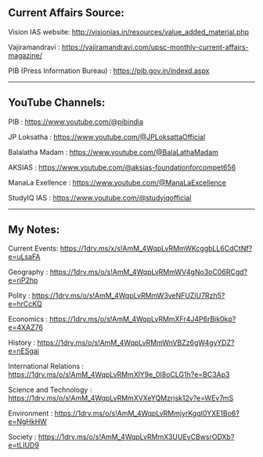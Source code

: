 Current Affairs Source:
-------------------------
Vision IAS website: http://visionias.in/resources/value_added_material.php 

Vajiramandravi : https://vajiramandravi.com/upsc-monthly-current-affairs-magazine/ 

PIB (Press Information Bureau) : https://pib.gov.in/indexd.aspx 

---------------------------------------------------------------------------------------

YouTube Channels:
-------------------
PIB : https://www.youtube.com/@pibindia 

JP Loksatha : https://www.youtube.com/@JPLoksattaOfficial 

Balalatha Madam  : https://www.youtube.com/@BalaLathaMadam 

AKSIAS : https://www.youtube.com/@aksias-foundationforcompet656 

ManaLa Exellence : https://www.youtube.com/@ManaLaExcellence 

StudyIQ IAS : https://www.youtube.com/@studyiqofficial


--------------------------------------------------------------------------------------

My Notes:
--------------------

Current Events: https://1drv.ms/x/s!AmM_4WqpLvRMmWKcggbLL6CdCtNf?e=uLsaFA 

Geography : https://1drv.ms/o/s!AmM_4WqpLvRMmWV4gNo3oC06RCgd?e=riP2hp 

Polity : https://1drv.ms/o/s!AmM_4WqpLvRMmW3veNFUZiU7Rzh5?e=hrCcKQ 

Economics : https://1drv.ms/o/s!AmM_4WqpLvRMmXFr4J4P6rBik0kp?e=4XAZ76

History : https://1drv.ms/o/s!AmM_4WqpLvRMmWnVBZz6gW4gyYDZ?e=nESgai 

International Relations : https://1drv.ms/o/s!AmM_4WqpLvRMmXlY9e_0I8oCLG1h?e=BC3Ap3 

Science and Technology : https://1drv.ms/o/s!AmM_4WqpLvRMmXVXeYQMzrjsk12v?e=WEv7mS 

Environment : https://1drv.ms/o/s!AmM_4WqpLvRMmjyrKgqI0YXE1Bo6?e=NgHkHW 

Society : https://1drv.ms/o/s!AmM_4WqpLvRMmX3UUEyCBwsrODXb?e=tLIUD9  